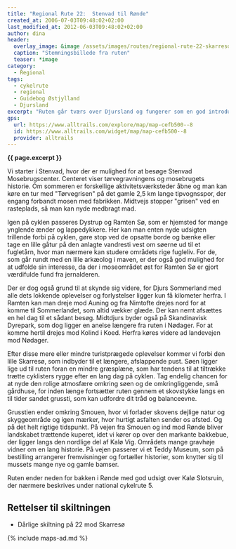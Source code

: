 ```yaml
---
title: "Regional Rute 22:  Stenvad til Rønde"
created_at: 2006-07-03T09:48:02+02:00
last_modified_at: 2012-06-03T09:48:02+02:00
author: dina
header:
  overlay_image: &image /assets/images/routes/regional-rute-22-skarresoe-roende.jpg
  caption: "Stemningsbillede fra ruten"
  teaser: *image
category:
  - Regional
tags:
  - cykelrute
  - regional
  - Guidebog Østjylland
  - Djursland
excerpt: "Ruten går tværs over Djursland og fungerer som en god introduktion til det djurske landskab. Ruten giver også mulighed for at følge mosebrugets historie, løbe sig træt i forlystelserne i Djurs Sommerland og slappe af i små stilfærdige oaser."
gps:
  url: https://www.alltrails.com/explore/map/map-cefb500--8
  id: https://www.alltrails.com/widget/map/map-cefb500--8
  provider: alltrails
---
```


**{{ page.excerpt }}**

Vi starter i Stenvad, hvor der er mulighed for at besøge Stenvad Mosebrugscenter. Centeret viser tørvegravningens og mosebrugets historie. Om sommeren er forskellige aktivitetsværksteder åbne og man kan køre en tur med "Tørvegrisen" på det gamle 2,5 km lange tipvognsspor, der engang forbandt mosen med fabrikken. Midtvejs stopper "grisen" ved en rasteplads, så man kan nyde medbragt mad.
 
Igen på cyklen passeres Dystrup og Ramten Sø, som er hjemsted for mange ynglende ænder og lappedykkere. Her kan man enten nyde udsigten trillende forbi på cyklen, gøre stop ved de opsatte borde og bænke eller tage en lille gåtur på den anlagte vandresti vest om søerne ud til et fugletårn, hvor man nærmere kan studere områdets rige fugleliv. For de, som går rundt med en lille arkæolog i maven, er der også god mulighed for at udfolde sin interesse, da der i moseområdet øst for Ramten Sø er gjort værdifulde fund fra jernalderen.

Der er dog også grund til at skynde sig videre, for Djurs Sommerland med alle dets lokkende oplevelser og forlystelser ligger kun få kilometer herfra. I Ramten kan man dreje mod Auning og fra Nimtofte drejes nord for at komme til Sommerlandet, som altid vækker glæde. Der kan nemt afsættes en hel dag til et sådant besøg. Midtdjurs byder også på Skandinavisk Dyrepark, som dog ligger en anelse længere fra ruten i Nødager. For at komme hertil drejes mod Kolind i Koed. Herfra køres videre ad landevejen mod Nødager.
 
Efter disse mere eller mindre turistprægede oplevelser kommer vi forbi den lille Skarresø, som indbyder til et længere, afslappende pust. Søen ligger lige ud til ruten foran en mindre græsplæne, som har tendens til at tiltrække trætte cyklisters rygge efter en lang dag på cyklen. Tag endelig chancen for at nyde den rolige atmosfære omkring søen og de omkringliggende, små gårdhuse, for inden længe fortsætter ruten gennem et skovstykke langs en til tider sandet grussti, som kan udfordre dit tråd og balanceevne.
 
Grusstien ender omkring Smouen, hvor vi forlader skovens dejlige natur og skyggeområde og igen mærker, hvor hurtigt asfalten sender os afsted. Og på det helt rigtige tidspunkt. På vejen fra Smouen og ind mod Rønde bliver landskabet trættende kuperet, idet vi kører op over den markante bakkebue, der ligger langs den nordlige del af Kalø Vig. Områdets mange gravhøje vidner om en lang historie. På vejen passerer vi et Teddy Museum, som på bestilling arrangerer fremvisninger og fortæller historier, som knytter sig til mussets mange nye og gamle bamser.
 
Ruten ender neden for bakken i Rønde med god udsigt over Kalø Slotsruin, der nærmere beskrives under national cykelrute 5.

## Rettelser til skiltningen

- Dårlige skiltning på 22 mod Skarresø

{% include maps-ad.md %}
